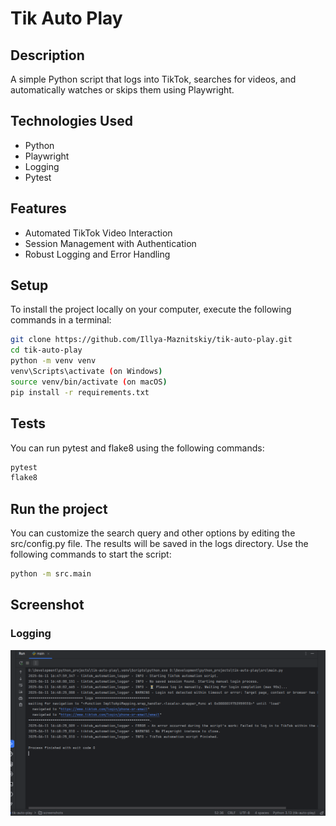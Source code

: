 # Tik Auto Play


## Description
A simple Python script that logs into TikTok, searches for videos, and automatically watches or skips them using Playwright.


## Technologies Used
- Python
- Playwright
- Logging
- Pytest


## Features
- Automated TikTok Video Interaction
- Session Management with Authentication
- Robust Logging and Error Handling


## Setup
To install the project locally on your computer, execute the following commands in a terminal:
```bash
git clone https://github.com/Illya-Maznitskiy/tik-auto-play.git
cd tik-auto-play
python -m venv venv
venv\Scripts\activate (on Windows)
source venv/bin/activate (on macOS)
pip install -r requirements.txt
```


## Tests
You can run pytest and flake8 using the following commands:
```bash
pytest
flake8
```


## Run the project
You can customize the search query and other options by editing the src/config.py file.
The results will be saved in the logs directory.
Use the following commands to start the script:
```bash
python -m src.main
```


## Screenshot
### Logging
![Logging](screenshots/logging.png)
